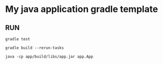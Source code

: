 # My java application gradle template
## RUN

`gradle test`

`gradle build --rerun-tasks`

`java -cp app/build/libs/app.jar app.App`
